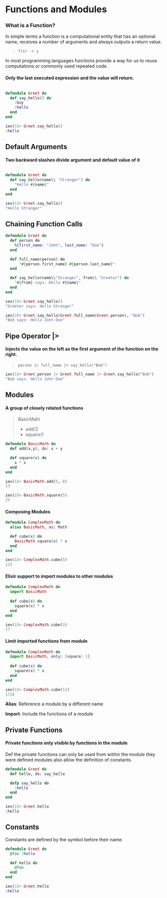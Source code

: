 # Functions and Modules

### What is a Function?
In simple terms a function is a computational entity that has an optional name, receives a number of arguments and always outputs a return value.
> `f(x) -> y`

In most programming languages functions provide a way for us to reuse computations or commonly used  repeated code.

#### Only the last executed expression and the value will return.


```elixir

defmodule Greet do
  def say_hello() do
    :buy
    :hello
  end
end

iex(1)> Greet.say_hello()
:hello

```


## Default Arguments
#### Two backward slashes divide argument and default value of it
```elixir

defmodule Greet do
  def say_hello(name\\ "Stranger") do
    "Hello #{name}"
  end
end

iex(1)> Greet.say_hello()                    
"Hello Stranger"

```

## Chaining Function Calls
```elixir
defmodule Greet do
  def person do
    %{first_name: "John", last_name: "Doe"}
  end

  def full_name(person) do
      "#{person.first_name} #{person.last_name}"
  end

  def say_hello(name\\"Stranger", from\\ "Greeter") do
    "#{from} says: Hello #{name}"
  end
end

iex(1)> Greet.say_hello()
"Greeter says: Hello Stranger"

iex(2)> Greet.say_hello(Greet.full_name(Greet.person), "Bob")
"Bob says: Hello John Doe"
```

## Pipe Operator |>
#### Injects the value on the left as the first argument of the function on the right.
> `person |> full_name |> say_hello("Bob")`
```elixir
iex(1)> Greet.person |> Greet.full_name |> Greet.say_hello("Bob")
"Bob says: Hello John Doe"
```

## Modules
#### A group of closely related functions
> BasicMath
> - add/2
> - square/1
```elixir
defmodule BasicMath do
  def add(x,y), do: x + y

  def square(x) do
    x * x
  end
end

iex(1)> BasicMath.add(5, 8)  
13

iex(2)> BasicMath.square(5)
25
```


#### Composing Modules
```elixir
defmodule ComplexMath do
  alias BasicMath, as: Math

  def cube(x) do
    BasicMath.square(x) * x
  end
end

iex(1)> ComplexMath.cube(5)
125

```

#### Elixir support to import modules to other modules
```elixir
defmodule ComplexMath do
  import BasicMath
  
  def cube(x) do
    square(x) * x
  end
end

iex(1)> ComplexMath.cube(3)
27
```

#### Limit imported functions from module
```elixir
defmodule ComplexMath do
  import BasicMath, only: [square: 1]
  
  def cube(x) do
    square(x) * x
  end
end

iex(1)> ComplexMath.cube(12)
1728
```

**Alias**: Reference a module by a different name

**Import**: Include the functions of a module


## Private Functions
#### Private functions only visible by functions in the module
Def the private functions can only be used from within the module they were defined modules also allow the definition of constants.

```elixir
defmodule Greet do
  def hello, do: say_hello

  defp say_hello do
    :hello
  end
end

iex(1)> Greet.hello
:hello
```

## Constants
Constants are defined by the symbol before their name.
```elixir
defmodule Greet do
  @foo :hello

  def hello do
    @foo
  end
end

iex(1)> Greet.hello       
:hello
```